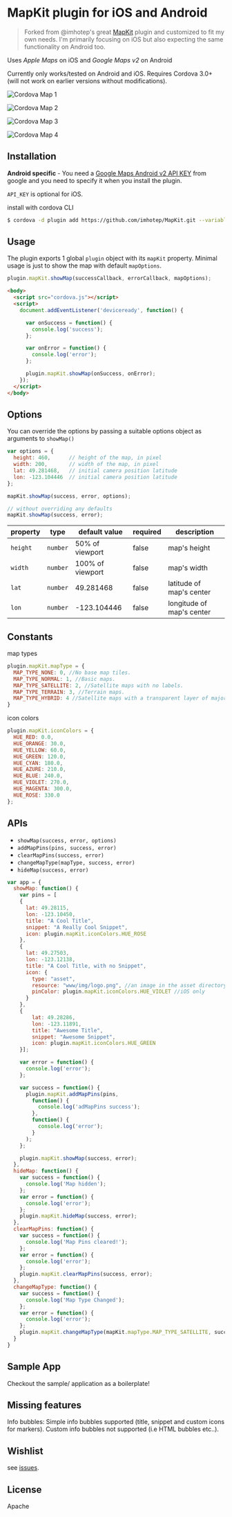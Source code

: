 # MapKit plugin for iOS and Android

> Forked from @imhotep's great [MapKit](https://github.com/imhotep/MapKit) plugin and customized to fit my own needs. I'm primarily focusing on iOS but also expecting the same functionality on Android too.

Uses *Apple Maps* on iOS and *Google Maps v2* on Android

Currently only works/tested on Android and iOS. Requires Cordova 3.0+ (will not work on earlier versions without modifications).

![Cordova Map 1](http://i.imgur.com/Mf6oeXal.png)

![Cordova Map 2](http://i.imgur.com/XaaBGeGl.png)

![Cordova Map 3](http://i.imgur.com/3IoDj0Rl.png)

![Cordova Map 4](http://i.imgur.com/Bfzik6Ml.png)

## Installation

**Android specific** - You need a [Google Maps Android v2 API KEY](https://code.google.com/apis/console/) from google and you need to specify it when you install the plugin.

`API_KEY` is optional for iOS.

install with cordova CLI

```sh
$ cordova -d plugin add https://github.com/imhotep/MapKit.git --variable API_KEY="YOUR_API_KEY_FROM_GOOGLE"
```

## Usage

The plugin exports 1 global `plugin` object with its `mapKit` property. Minimal usage is just to show the map with default `mapOptions`.

```js
plugin.mapKit.showMap(successCallback, errorCallback, mapOptions);
```

```html
<body>
  <script src="cordova.js"></script>
  <script>
    document.addEventListener('deviceready', function() {

      var onSuccess = function() {
        console.log('success');
      };

      var onError = function() {
        console.log('error');
      };

      plugin.mapKit.showMap(onSuccess, onError);
    });
  </script>
</body>
```

## Options

You can override the options by passing a suitable options object as arguments to `showMap()`

```js
var options = {
  height: 460,      // height of the map, in pixel
  width: 200,       // width of the map, in pixel
  lat: 49.281468,   // initial camera position latitude
  lon: -123.104446  // initial camera position latitude
};

mapKit.showMap(success, error, options);

// without overriding any defaults
mapKit.showMap(success, error);
```

| property | type | default value | required | description |
| -------- | ---- | ------- | -------- | ----------- |
| `height` | `number` | 50% of viewport | false | map's height |
| `width`  | `number` | 100% of viewport | false | map's width |
| `lat`    | `number` | 49.281468 | false | latitude of map's center |
| `lon`    | `number` | -123.104446 | false | longitude of map's center |

## Constants

map types

```js
plugin.mapKit.mapType = {
  MAP_TYPE_NONE: 0, //No base map tiles.
  MAP_TYPE_NORMAL: 1, //Basic maps.
  MAP_TYPE_SATELLITE: 2, //Satellite maps with no labels.
  MAP_TYPE_TERRAIN: 3, //Terrain maps.
  MAP_TYPE_HYBRID: 4 //Satellite maps with a transparent layer of major streets.
}
```

icon colors

```js
plugin.mapKit.iconColors = {
  HUE_RED: 0.0,
  HUE_ORANGE: 30.0,
  HUE_YELLOW: 60.0,
  HUE_GREEN: 120.0,
  HUE_CYAN: 180.0,
  HUE_AZURE: 210.0,
  HUE_BLUE: 240.0,
  HUE_VIOLET: 270.0,
  HUE_MAGENTA: 300.0,
  HUE_ROSE: 330.0
};
```

## APIs

- `showMap(success, error, options)`
- `addMapPins(pins, success, error)`
- `clearMapPins(success, error)`
- `changeMapType(mapType, success, error)`
- `hideMap(success, error)`

```js
var app = {
  showMap: function() {
    var pins = [
    {
      lat: 49.28115,
      lon: -123.10450,
      title: "A Cool Title",
      snippet: "A Really Cool Snippet",
      icon: plugin.mapKit.iconColors.HUE_ROSE
    },
    {
      lat: 49.27503,
      lon: -123.12138,
      title: "A Cool Title, with no Snippet",
      icon: {
        type: "asset",
        resource: "www/img/logo.png", //an image in the asset directory
        pinColor: plugin.mapKit.iconColors.HUE_VIOLET //iOS only
      }
    },
    {
        lat: 49.28286,
        lon: -123.11891,
        title: "Awesome Title",
        snippet: "Awesome Snippet",
        icon: plugin.mapKit.iconColors.HUE_GREEN
    }];

    var error = function() {
      console.log('error');
    };

    var success = function() {
      plugin.mapKit.addMapPins(pins,
        function() {
          console.log('adMapPins success');
        },
        function() {
          console.log('error');
        }
      );
    };

    plugin.mapKit.showMap(success, error);
  },
  hideMap: function() {
    var success = function() {
      console.log('Map hidden');
    };
    var error = function() {
      console.log('error');
    };
    plugin.mapKit.hideMap(success, error);
  },
  clearMapPins: function() {
    var success = function() {
      console.log('Map Pins cleared!');
    };
    var error = function() {
      console.log('error');
    };
    plugin.mapKit.clearMapPins(success, error);
  },
  changeMapType: function() {
    var success = function() {
      console.log('Map Type Changed');
    };
    var error = function() {
      console.log('error');
    };
    plugin.mapKit.changeMapType(mapKit.mapType.MAP_TYPE_SATELLITE, success, error);
  }
}
```

Sample App
----------

Checkout the sample/ application as a boilerplate!

Missing features
----------------

Info bubbles: Simple info bubbles supported (title, snippet and custom icons for markers). Custom info bubbles not supported (i.e HTML bubbles etc..).

## Wishlist

see [issues](https://github.com/armno/MapKit/issues).

License
-------

Apache
